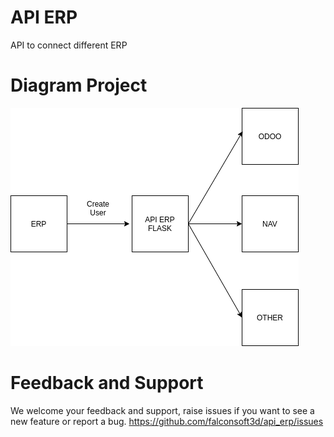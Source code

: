 # API ERP
API to connect different ERP

# Diagram Project
![Alt text](https://github.com/falconsoft3d/api_erp/blob/master/static/img/api_diagram.png?raw=true "Diagram")

# Feedback and Support
We welcome your feedback and support, raise issues if you want to see a new feature or report a bug.
https://github.com/falconsoft3d/api_erp/issues
